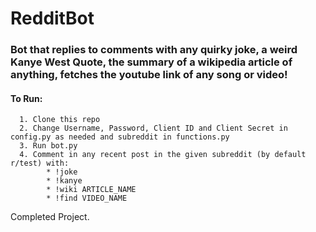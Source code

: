 # RedditBot

### Bot that replies to comments with any quirky joke, a weird Kanye West Quote, the summary of a wikipedia article of anything, fetches the youtube link of any song or video!

#### To Run:

      1. Clone this repo
      2. Change Username, Password, Client ID and Client Secret in config.py as needed and subreddit in functions.py
      3. Run bot.py
      4. Comment in any recent post in the given subreddit (by default r/test) with:
            * !joke
            * !kanye
            * !wiki ARTICLE_NAME
            * !find VIDEO_NAME

Completed Project.
